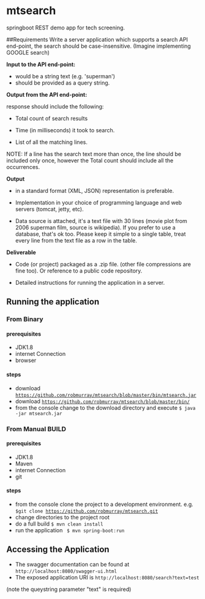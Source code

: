 # mtsearch
springboot REST demo app for tech screening.

##Requirements
Write a server application which supports a search API end-point, the search should be case-insensitive. (Imagine implementing GOOGLE search)

**Input to the API end-point:** 
* would be a string text (e.g. 'superman')
* should be provided as a query string. 

**Output from the API end-point:**

response should include the following:
  
* Total count of search results

* Time (in milliseconds) it took to search.

* List of all the matching lines.


NOTE: If a line has the search text more than once, the line should be included only once, however the Total count should include all the occurrences.

**Output** 

* in a standard format (XML, JSON) representation is preferable.              
                
* Implementation in your choice of programming language and web servers (tomcat, jetty, etc).
 
* Data source is attached, it's a text file with 30 lines (movie plot from 2006 superman film, source is wikipedia).
  If you prefer to use a database, that's ok too. Please keep it simple to a single table, treat every line from the text file as a row in the table.
 
**Deliverable** 

* Code (or project) packaged as a .zip file. (other file compressions are fine too). Or reference to a public code repository.

* Detailed instructions for running the application in a server.


## Running the application

### From Binary

#### prerequisites
- JDK1.8
- internet Connection
- browser
#### steps
- download <code>https://github.com/robmurray/mtsearch/blob/master/bin/mtsearch.jar</code>
- download <code>https://github.com/robmurray/mtsearch/blob/master/bin/</code>
- from the console change to the download directory and execute <code>$ java -jar mtsearch.jar </code>

### From Manual BUILD

#### prerequisites
- JDK1.8
- Maven
- internet Connection
- git

#### steps
- from the console clone the project to a development environment. 
e.g. 
<code>$git clone https://github.com/robmurray/mtsearch.git </code>
- change directories to the project root
- do a full build
 <code>$ mvn clean install</code>
- run the application 
<code> $ mvn spring-boot:run</code>


## Accessing the Application
- The swagger documentation can be found at 
<code>http://localhost:8080/swagger-ui.html</code>
- The exposed application URI is 
 <code>http://localhost:8080/search?text=test</code>
 
(note the queystring parameter "text" is required)
 

